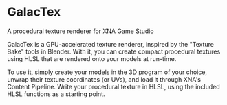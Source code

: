GalacTex
========

A procedural texture renderer for XNA Game Studio

GalacTex is a GPU-accelerated texture renderer, inspired by the "Texture Bake" tools in Blender. With it, you can create compact procedural textures using HLSL that are rendered onto your models at run-time.

To use it, simply create your models in the 3D program of your choice, unwrap their texture coordinates (or UVs), and load it through XNA's Content Pipeline. Write your procedural texture in HLSL, using the included HLSL functions as a starting point.